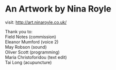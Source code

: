 # An Artwork by Nina Royle

visit: http://art.ninaroyle.co.uk/

Thank you to:  
Field Notes (commission)  
Eleanor Mumford (voice 2)  
May Robson (sound)  
Oliver Scott (programming)  
Maria Christoforidou (text edit)  
Tai Long (acupuncture)  
  
